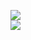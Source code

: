 <a href="https://discord.com/users/1096086541270519929"><img src="https://img.shields.io/badge/Reynarok%20-7289DA.svg?&style=for-the-badge&logo=discord&logoColor=white"></a>
<br><img src="https://komarev.com/ghpvc/?username=Reynaroks">

